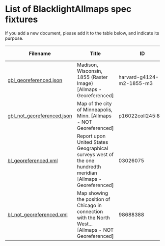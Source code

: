 # List of BlacklightAllmaps spec fixtures

If you add a new document, please add it to the table below, and indicate its purpose.

| Filename                | Title                 | ID        | IIIF Manifest    | Purpose           |
|---------------------------------------------------------------------------|------------------------------------------------------------------------------------------------------------------------------------------------------------------------------------------------------|-------------------------------------------------------------|--------------|--------------------------------------------------------------------------------------------------------------------------------------------------------------------------------------------------|
| [gbl_georeferenced.json](gbl_georeferenced.json) | Madison, Wisconsin, 1855 (Raster Image) [Allmaps - Georeferenced] | harvard-g4124-m2-1855-m3 | [IIIF Manifest](https://www.digitalcommonwealth.org/search/commonwealth:4m90f9436/manifest) | GeoBlacklight/Allmaps georeferenced item
| [gbl_not_georeferenced.json](gbl_not_georeferenced.json) | Map of the city of Minneapolis, Minn. [Allmaps - NOT Georeferenced] | p16022coll245:868 | [IIIF Manifest](https://cdm16022.contentdm.oclc.org/iiif/info/p16022coll245/868/manifest.json) |GeoBlacklight/Allmaps NOT georeferenced item
| [bl_georeferenced.xml](bl_georeferenced.xml) | Report upon United States Geographical surveys west of the one hundredth meridian [Allmaps - Georeferenced] | 03026075 | [IIIF Manifest](https://collections.leventhalmap.org/search/commonwealth:7h14b311s/manifest) | Blacklight/Allmaps georeferenced item
| [bl_not_georeferenced.xml](bl_not_georeferenced.xml) | Map showing the position of Chicago in connection with the North West... [Allmaps - NOT Georeferenced] | 98688388 | [IIIF Manifest](https://www.loc.gov/item/98688388/manifest.json) | Blacklight/Allmaps NOT georeferenced item